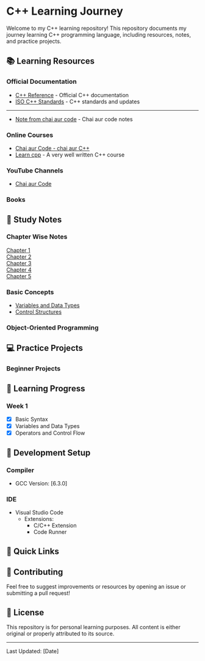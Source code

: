 # C++ Learning Journey

Welcome to my C++ learning repository! This repository documents my journey learning C++ programming language, including resources, notes, and practice projects.

## 📚 Learning Resources

### Official Documentation

- [C++ Reference](https://en.cppreference.com/w/) - Official C++ documentation
- [ISO C++ Standards](https://isocpp.org/) - C++ standards and updates
---
- [Note from chai aur code](https://docs.chaicode.com/cpp-introduction/) - Chai aur code notes
### Online Courses

- [Chai aur Code - chai aur C++](https://youtu.be/gCkPJTSZ9mU?si=4X7RjLuLq1B9zsOl)
- [Learn cpp](https://www.learncpp.com/) - A very well written C++ course


### YouTube Channels

- [Chai aur Code](https://youtube.com/@chaiaurcode)

### Books

<!-- - "C++ Primer" by Stanley Lippman -->
<!-- - "A Tour of C++" by Bjarne Stroustrup -->

## 📝 Study Notes

### Chapter Wise Notes

[Chapter 1](./notes/Chapters/chapter1.md)  
[Chapter 2](./notes/Chapters/chapter2.md)  
[Chapter 3](./notes/Chapters/chapter3.md)  
[Chapter 4](./notes/Chapters/chapter4.md)  
[Chapter 5](./notes/Chapters/chapter5.md)

### Basic Concepts

- [Variables and Data Types](./notes/Chapters/chapter4.md)  
- [Control Structures](./notes/Chapters/chapter4.md)  
  <!-- - [Functions](./notes/basics/functions.md) -->

### Object-Oriented Programming

<!-- - [Classes and Objects](./notes/oop/classes.md) -->
<!-- - [Inheritance](./notes/oop/inheritance.md) -->
<!-- - [Polymorphism](./notes/oop/polymorphism.md) -->

## 💻 Practice Projects

### Beginner Projects

<!-- 1. Calculator Application
   - [Source Code](./projects/calculator/)
   - Status: Completed
   - Concepts Learned: Basic operations, user input -->

<!-- 2. Todo List
   - [Source Code](./projects/todo-list/)
   - Status: In Progress
   - Concepts Learned: File I/O, data structures -->

## 📅 Learning Progress

### Week 1

- [x] Basic Syntax
- [x] Variables and Data Types
- [x] Operators and Control Flow

<!-- ### Week 2
- [ ] Functions
- [ ] Arrays and Strings
- [ ] Pointers -->

## 🔧 Development Setup

### Compiler

- GCC Version: [6.3.0]

### IDE

- Visual Studio Code
  - Extensions:
    - C/C++ Extension
    - Code Runner

## 📌 Quick Links

<!-- - [Common Errors and Solutions](./notes/troubleshooting.md) -->
<!-- - [Best Practices](./notes/best-practices.md) -->
<!-- - [Coding Standards](./notes/coding-standards.md) -->

## 🤝 Contributing

Feel free to suggest improvements or resources by opening an issue or submitting a pull request!

## 📖 License

This repository is for personal learning purposes. All content is either original or properly attributed to its source.

---

Last Updated: [Date]
